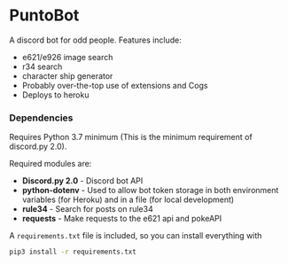 # PuntoBot
A discord bot for odd people. Features include:
- e621/e926 image search
- r34 search
- character ship generator
- Probably over-the-top use of extensions and Cogs
- Deploys to heroku

### Dependencies
Requires Python 3.7 minimum (This is the minimum requirement of discord.py 2.0).

Required modules are:
- **Discord.py 2.0** - Discord bot API
- **python-dotenv** - Used to allow bot token storage in both environment variables (for Heroku) and in a file (for local development)
- **rule34** - Search for posts on rule34
- **requests** - Make requests to the e621 api and pokeAPI

A `requirements.txt` file is included, so you can install everything with
```sh
pip3 install -r requirements.txt
```